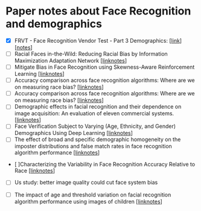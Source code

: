 # Paper notes about Face Recognition and demographics

 - [x] FRVT - Face Recognition Vendor Test - Part 3 Demographics: [[link](https://nvlpubs.nist.gov/nistpubs/ir/2019/NIST.IR.8280.pdf)] [[notes](./FRVT_demographic.md)]
 - [ ] Racial Faces in-the-Wild: Reducing Racial Bias by Information Maximization Adaptation Network [[link](https://arxiv.org/pdf/1812.00194.pdf)[notes]()]
 - [ ] Mitigate Bias in Face Recognition using Skewness-Aware Reinforcement Learning [[link](https://arxiv.org/pdf/1911.10692.pdf)[notes]()]
 - [ ] Accuracy comparison across face recognition algorithms: Where are we on measuring race bias? [[link](https://arxiv.org/abs/1912.07398)[notes]()]
 - [ ] Accuracy comparison across face recognition algorithms: Where are we on measuring race bias? [[link](https://arxiv.org/abs/1912.07398)[notes]()]
 - [ ] Demographic effects in facial recognition and their dependence on image acquisition: An evaluation of eleven commercial systems. [[link](https://ieeexplore.ieee.org/document/8636231)[notes]()]
 - [ ] Face Verification Subject to Varying (Age, Ethnicity, and Gender) Demographics Using Deep Learning [[link](https://www.hilarispublisher.com/open-access/face-verification-subject-to-varying-age-ethnicity-and-genderdemographics-using-deep-learning-2155-6180-1000323.pdf)[notes]()]
 - [ ] The effect of broad and specific demographic homogeneity on the imposter distributions and false match rates in face recognition algorithm performance [[link](https://mdtf.org/publications/broad-and-specific-homogeneity.pdf)[notes]()]
 - [ ]Characterizing the Variability in Face Recognition Accuracy Relative to Race [[link](https://arxiv.org/abs/1904.07325)[notes]()]
 - [ ] Us study: better image quality could cut face system bias
 - [ ] The impact of age and threshold variation on facial recognition algorithm performance using images of children  [[link](https://ieeexplore.ieee.org/document/8411225)[notes]()]
 
 
 
 
 
